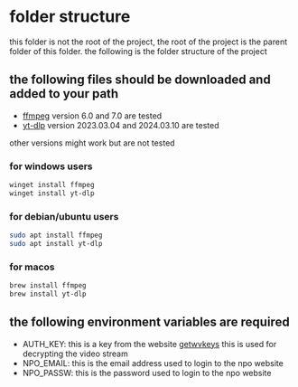 # folder structure
this folder is not the root of the project, the root of the project is the parent folder of this folder. the following is the folder structure of the project



## the following files should be downloaded and added to your path

- [ffmpeg](https://ffmpeg.org/download.html) version 6.0 and 7.0 are tested
- [yt-dlp](https://github.com/yt-dlp/yt-dlp) version 2023.03.04 and 2024.03.10 are tested

other versions might work but are not tested

### for windows users
```powershell
winget install ffmpeg
winget install yt-dlp
```
### for debian/ubuntu users
```bash
sudo apt install ffmpeg
sudo apt install yt-dlp
```
### for macos
```bash
brew install ffmpeg
brew install yt-dlp
```


## the following environment variables are required

- AUTH_KEY: this is a key from the website [getwvkeys](https://getwvkeys.cc) this is used for decrypting the video stream
- NPO_EMAIL: this is the email address used to login to the npo website
- NPO_PASSW: this is the password used to login to the npo website
